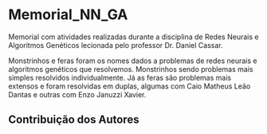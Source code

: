 # Memorial_NN_GA
Memorial com atividades realizadas durante a disciplina de Redes Neurais e Algoritmos Genéticos lecionada pelo professor Dr. Daniel Cassar.

Monstrinhos e feras foram os nomes dados a problemas de redes neurais e algoritmos genéticos que resolvemos. Monstrinhos sendo problemas mais simples resolvidos individualmente. Já as feras são problemas mais extensos e foram resolvidas em duplas, algumas com Caio Matheus Leão Dantas e outras com Enzo Januzzi Xavier.

## Contribuição dos Autores

